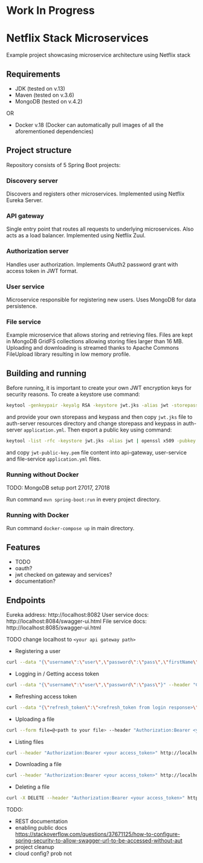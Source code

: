 # Work In Progress
# Netflix Stack Microservices
Example project showcasing microservice architecture using Netflix stack

## Requirements
- JDK (tested on v.13)
- Maven (tested on v.3.6)
- MongoDB (tested on v.4.2)

OR
- Docker v.18 (Docker can automatically pull images of all the aforementioned dependencies)

## Project structure
Repository consists of 5 Spring Boot projects:
### Discovery server
Discovers and registers other microservices. Implemented using Netflix Eureka Server.
### API gateway
Single entry point that routes all requests to underlying microservices. Also acts as a load balancer. Implemented using Netflix Zuul.
### Authorization server
Handles user authorization. Implements OAuth2 password grant with access token in JWT format.
### User service
Microservice responsible for registering new users. Uses MongoDB for data persistence.
### File service
Example microservice that allows storing and retrieving files. Files are kept in MongoDB GridFS collections allowing storing files larger than 16 MB. Uploading and downloading is streamed thanks to Apache Commons FileUpload library resulting in low memory profile.

## Building and running
Before running, it is important to create your own JWT encryption keys for security reasons.
To create a keystore use command:
```sh
keytool -genkeypair -keyalg RSA -keystore jwt.jks -alias jwt -storepass mypass -keypass mypass
```
and provide your own storepass and keypass and then copy `jwt.jks` file to auth-server resources directory and change storepass and keypass in auth-server `application.yml`.
Then export a public key using command:
```sh
keytool -list -rfc -keystore jwt.jks -alias jwt | openssl x509 -pubkey -noout > jwt-public-key.pem
```
and copy `jwt-public-key.pem` file content into api-gateway, user-service and file-service `application.yml` files.
### Running without Docker
TODO: MongoDB setup port 27017, 27018

Run command `mvn spring-boot:run` in every project directory.
### Running with Docker
Run command `docker-compose up` in main directory.

## Features
- TODO
- oauth?
- jwt checked on gateway and services?
- documentation?

## Endpoints
Eureka address: http://localhost:8082
User service docs: http://localhost:8084/swagger-ui.html
File service docs: http://localhost:8085/swagger-ui.html

TODO change localhost to `<your api gateway path>`
- Registering a user
```sh
curl --data "{\"username\":\"user\",\"password\":\"pass\",\"firstName\":\"First\",\"lastName\":\"Last\"}" --header "Content-Type:application/json" http://localhost:8081/api/v1/users/register
```
- Logging in / Getting access token
```sh
curl --data "{\"username\":\"user\",\"password\":\"pass\"}" --header "Content-Type:application/json" http://localhost:8081/api/v1/login
```
- Refreshing access token
```sh
curl --data "{\"refresh_token\":\"<refresh_token from login response>\"}" --header "Content-Type:application/json" http://localhost:8081/api/v1/refresh-token
```
- Uploading a file
```sh
curl --form file=@<path to your file> --header "Authorization:Bearer <your access_token>" http://localhost:8081/zuul/api/v1/files
```
- Listing files
```sh
curl --header "Authorization:Bearer <your access_token>" http://localhost:8081/api/v1/files
```
- Downloading a file
```sh
curl --header "Authorization:Bearer <your access_token>" http://localhost:8081/api/v1/files/<file id> --output <file name>
```
- Deleting a file
```sh
curl -X DELETE --header "Authorization:Bearer <your access_token>" http://localhost:8081/api/v1/files/<file id>
```

TODO:
- REST documentation
- enabling public docs https://stackoverflow.com/questions/37671125/how-to-configure-spring-security-to-allow-swagger-url-to-be-accessed-without-aut
- project cleanup
- cloud config? prob not